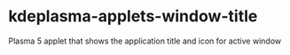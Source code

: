 # kdeplasma-applets-window-title
Plasma 5 applet that shows the application title and icon for active window
